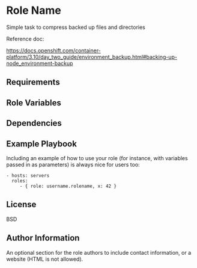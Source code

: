 Role Name
=========

Simple task to compress backed up files and directories

Reference doc:

https://docs.openshift.com/container-platform/3.10/day_two_guide/environment_backup.html#backing-up-node_environment-backup


Requirements
------------


Role Variables
--------------


Dependencies
------------


Example Playbook
----------------

Including an example of how to use your role (for instance, with variables passed in as parameters) is always nice for users too:

    - hosts: servers
      roles:
         - { role: username.rolename, x: 42 }

License
-------

BSD

Author Information
------------------

An optional section for the role authors to include contact information, or a website (HTML is not allowed).
